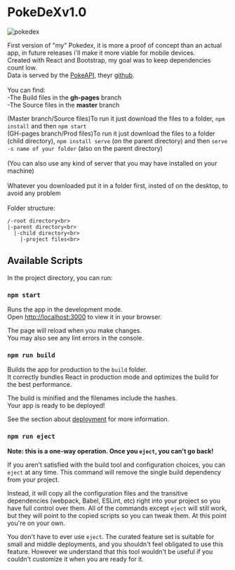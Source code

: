 # PokeDeXv1.0
![pokedex](https://user-images.githubusercontent.com/77859854/174774503-785dbba5-a860-41e3-aa53-6eeead571d25.png)

First version of "my" Pokedex, it is more a proof of concept than an actual app, in future releases i'll make it more viable for mobile devices.<br>
Created with React and Bootstrap, my goal was to keep dependencies count low.<br>
Data is served by the [PokeAPI](https://pokeapi.co/), theyr [github](https://github.com/PokeAPI/pokeapi).<br>
<br>
You can find:<br>
-The Build files in the **gh-pages** branch<br>
-The Source files in the **master** branch<br>

(Master branch/Source files)To run it just download the files to a folder, ```npm install``` and then ```npm start```<br>
(GH-pages branch/Prod files)To run it just download the files to a folder (child directory), ```npm install serve``` (on the parent directory) and then ```serve -s name of your folder``` (also on the parent directory)<br>
<br>
(You can also use any kind of server that you may have installed on your machine)<br>
<br>
Whatever you downloaded put it in a folder first, insted of on the desktop, to avoid any problem<br>
<br>
Folder structure:<br>
```
/-root directory<br>
|-parent directory<br>
  |-child directory<br>
    |-project files<br>
```

## Available Scripts

In the project directory, you can run:

### `npm start`

Runs the app in the development mode.\
Open [http://localhost:3000](http://localhost:3000) to view it in your browser.

The page will reload when you make changes.\
You may also see any lint errors in the console.

### `npm run build`

Builds the app for production to the `build` folder.\
It correctly bundles React in production mode and optimizes the build for the best performance.

The build is minified and the filenames include the hashes.\
Your app is ready to be deployed!

See the section about [deployment](https://facebook.github.io/create-react-app/docs/deployment) for more information.

### `npm run eject`

**Note: this is a one-way operation. Once you `eject`, you can't go back!**

If you aren't satisfied with the build tool and configuration choices, you can `eject` at any time. This command will remove the single build dependency from your project.

Instead, it will copy all the configuration files and the transitive dependencies (webpack, Babel, ESLint, etc) right into your project so you have full control over them. All of the commands except `eject` will still work, but they will point to the copied scripts so you can tweak them. At this point you're on your own.

You don't have to ever use `eject`. The curated feature set is suitable for small and middle deployments, and you shouldn't feel obligated to use this feature. However we understand that this tool wouldn't be useful if you couldn't customize it when you are ready for it.
